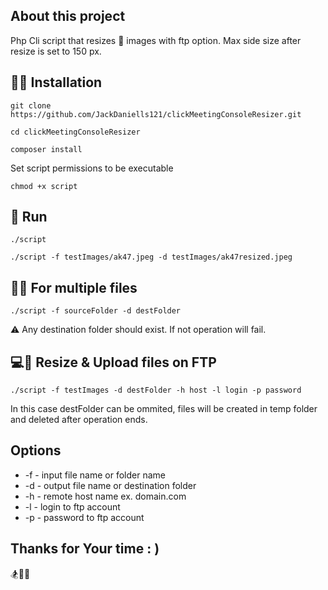 
## About this project

Php Cli script that resizes :sunrise_over_mountains: images with ftp option. Max side size after resize is set to 150 px.

## :wrench::bulb: Installation
```
git clone https://github.com/JackDaniells121/clickMeetingConsoleResizer.git
```
```
cd clickMeetingConsoleResizer
```
```
composer install
```

Set script permissions to be executable
```
chmod +x script
```

## :runner: Run 
```
./script
```

```
./script -f testImages/ak47.jpeg -d testImages/ak47resized.jpeg
```

## :floppy_disk::1234: For multiple files 

```
./script -f sourceFolder -d destFolder
```

:warning: Any destination folder should exist. If not operation will fail.


## :computer::satellite: Resize & Upload files on FTP

```
./script -f testImages -d destFolder -h host -l login -p password
```

In this case destFolder can be ommited, files will be created in temp folder and deleted after operation ends. 


## Options

 - -f       - input file name or folder name
 - -d       - output file name or destination folder
 - -h       - remote host name ex. domain.com
 - -l       - login to ftp account 
 - -p       - password to ftp account

## Thanks for Your time : )

:snowboarder::pizza::gem: